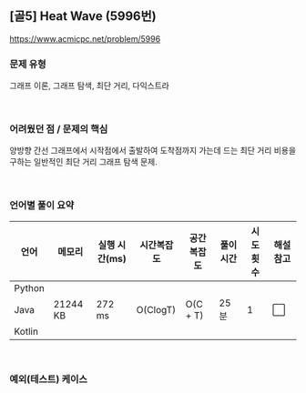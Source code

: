 ## [골5] Heat Wave (5996번)

https://www.acmicpc.net/problem/5996

### 문제 유형

그래프 이론, 그래프 탐색, 최단 거리, 다익스트라

<br>

### 어려웠던 점 / 문제의 핵심

양방향 간선 그래프에서 시작점에서 출발하여 도착점까지 가는데 드는 최단 거리 비용을 구하는 일반적인 최단 거리 그래프 탐색 문제.

<br>

### 언어별 풀이 요약

| 언어   | 메모리   | 실행 시간(ms) | 시간복잡도 | 공간복잡도 | 풀이 시간 | 시도 횟수 | 해설 참고            |
| ------ | -------- | ------------- | ---------- | ---------- | --------- | --------- | -------------------- |
| Python |          |               |            |            |           |           |                      |
| Java   | 21244 KB | 272 ms        | O(ClogT)   | O(C + T)   | 25분      | 1         | :white_large_square: |
| Kotlin |          |               |            |            |           |           |                      |

<br>

### 예외(테스트) 케이스

```
```

